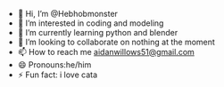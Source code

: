 - 👋 Hi, I’m @Hebhobmonster
- 👀 I’m interested in coding and modeling
- 🌱 I’m currently learning python and blender
- 💞️ I’m looking to collaborate on nothing at the moment
- 📫 How to reach me aidanwillows51@gmail.com
- 😄 Pronouns:he/him
- ⚡ Fun fact: i love cata

<!---
Hebhobmonster/Hebhobmonster is a ✨ special ✨ repository because its `README.md` (this file) appears on your GitHub profile.
You can click the Preview link to take a look at your changes.
--->
